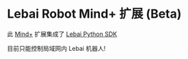 # Lebai Robot Mind+ 扩展 (Beta)

此 [Mind+](http://mindplus.cc/) 扩展集成了 [Lebai Python SDK](https://github.com/lebai-robotics/lebai-python-sdk)

目前只能控制局域网内 Lebai 机器人!